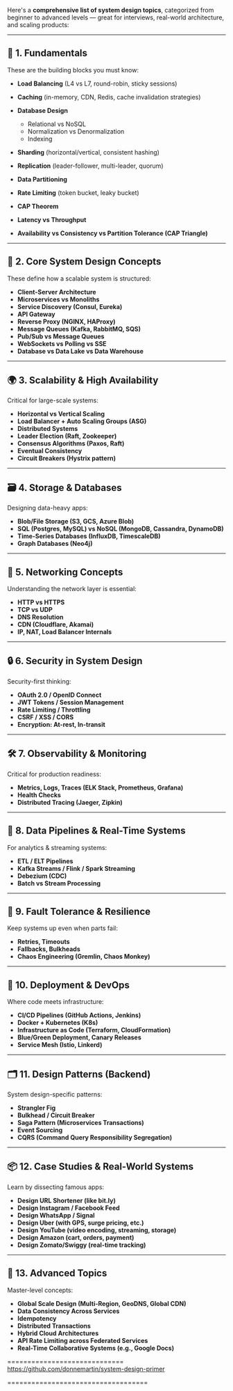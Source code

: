 Here's a **comprehensive list of system design topics**, categorized from beginner to advanced levels — great for interviews, real-world architecture, and scaling products:

---

## 🧱 **1. Fundamentals**

These are the building blocks you must know:

- **Load Balancing** (L4 vs L7, round-robin, sticky sessions)
- **Caching** (in-memory, CDN, Redis, cache invalidation strategies)
- **Database Design**

  - Relational vs NoSQL
  - Normalization vs Denormalization
  - Indexing

- **Sharding** (horizontal/vertical, consistent hashing)
- **Replication** (leader-follower, multi-leader, quorum)
- **Data Partitioning**
- **Rate Limiting** (token bucket, leaky bucket)
- **CAP Theorem**
- **Latency vs Throughput**
- **Availability vs Consistency vs Partition Tolerance (CAP Triangle)**

---

## 🧠 **2. Core System Design Concepts**

These define how a scalable system is structured:

- **Client-Server Architecture**
- **Microservices vs Monoliths**
- **Service Discovery (Consul, Eureka)**
- **API Gateway**
- **Reverse Proxy (NGINX, HAProxy)**
- **Message Queues (Kafka, RabbitMQ, SQS)**
- **Pub/Sub vs Message Queues**
- **WebSockets vs Polling vs SSE**
- **Database vs Data Lake vs Data Warehouse**

---

## 🌍 **3. Scalability & High Availability**

Critical for large-scale systems:

- **Horizontal vs Vertical Scaling**
- **Load Balancer + Auto Scaling Groups (ASG)**
- **Distributed Systems**
- **Leader Election (Raft, Zookeeper)**
- **Consensus Algorithms (Paxos, Raft)**
- **Eventual Consistency**
- **Circuit Breakers (Hystrix pattern)**

---

## 🗃️ **4. Storage & Databases**

Designing data-heavy apps:

- **Blob/File Storage (S3, GCS, Azure Blob)**
- **SQL (Postgres, MySQL) vs NoSQL (MongoDB, Cassandra, DynamoDB)**
- **Time-Series Databases (InfluxDB, TimescaleDB)**
- **Graph Databases (Neo4j)**

---

## 📡 **5. Networking Concepts**

Understanding the network layer is essential:

- **HTTP vs HTTPS**
- **TCP vs UDP**
- **DNS Resolution**
- **CDN (Cloudflare, Akamai)**
- **IP, NAT, Load Balancer Internals**

---

## 🔒 **6. Security in System Design**

Security-first thinking:

- **OAuth 2.0 / OpenID Connect**
- **JWT Tokens / Session Management**
- **Rate Limiting / Throttling**
- **CSRF / XSS / CORS**
- **Encryption: At-rest, In-transit**

---

## 🛠️ **7. Observability & Monitoring**

Critical for production readiness:

- **Metrics, Logs, Traces (ELK Stack, Prometheus, Grafana)**
- **Health Checks**
- **Distributed Tracing (Jaeger, Zipkin)**

---

## 🔁 **8. Data Pipelines & Real-Time Systems**

For analytics & streaming systems:

- **ETL / ELT Pipelines**
- **Kafka Streams / Flink / Spark Streaming**
- **Debezium (CDC)**
- **Batch vs Stream Processing**

---

## 🧪 **9. Fault Tolerance & Resilience**

Keep systems up even when parts fail:

- **Retries, Timeouts**
- **Fallbacks, Bulkheads**
- **Chaos Engineering (Gremlin, Chaos Monkey)**

---

## 🚀 **10. Deployment & DevOps**

Where code meets infrastructure:

- **CI/CD Pipelines (GitHub Actions, Jenkins)**
- **Docker + Kubernetes (K8s)**
- **Infrastructure as Code (Terraform, CloudFormation)**
- **Blue/Green Deployment, Canary Releases**
- **Service Mesh (Istio, Linkerd)**

---

## 🗂️ **11. Design Patterns (Backend)**

System design-specific patterns:

- **Strangler Fig**
- **Bulkhead / Circuit Breaker**
- **Saga Pattern (Microservices Transactions)**
- **Event Sourcing**
- **CQRS (Command Query Responsibility Segregation)**

---

## 📦 **12. Case Studies & Real-World Systems**

Learn by dissecting famous apps:

- **Design URL Shortener (like bit.ly)**
- **Design Instagram / Facebook Feed**
- **Design WhatsApp / Signal**
- **Design Uber (with GPS, surge pricing, etc.)**
- **Design YouTube (video encoding, streaming, storage)**
- **Design Amazon (cart, orders, payment)**
- **Design Zomato/Swiggy (real-time tracking)**

---

## 🧭 **13. Advanced Topics**

Master-level concepts:

- **Global Scale Design (Multi-Region, GeoDNS, Global CDN)**
- **Data Consistency Across Services**
- **Idempotency**
- **Distributed Transactions**
- **Hybrid Cloud Architectures**
- **API Rate Limiting across Federated Services**
- **Real-Time Collaborative Systems (e.g., Google Docs)**


=============================
https://github.com/donnemartin/system-design-primer

===================================